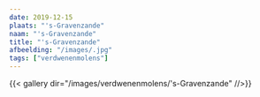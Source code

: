 ```yaml
---
date: 2019-12-15
plaats: "'s-Gravenzande"
naam: "'s-Gravenzande"
title: "'s-Gravenzande"
afbeelding: "/images/.jpg"
tags: ["verdwenenmolens"]
---
```


{{< gallery dir="/images/verdwenenmolens/'s-Gravenzande" //>}}